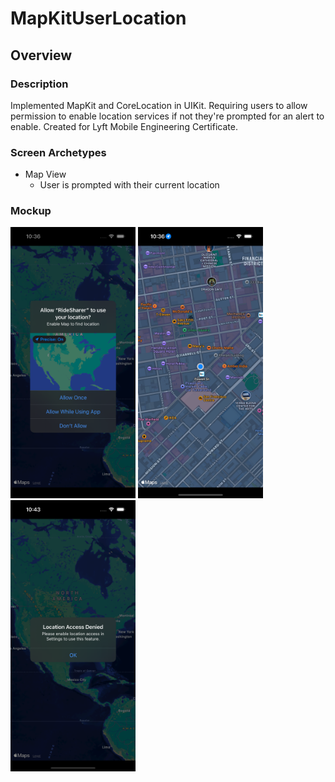 # MapKitUserLocation


## Overview
### Description

Implemented MapKit and CoreLocation in UIKit. Requiring users to allow permission to enable location services if not they're prompted for an alert to enable.
Created for Lyft Mobile Engineering Certificate.


### Screen Archetypes

* Map View
   * User is prompted with their current location
   
### Mockup
<img src="https://github.com/Angel39706/MapKitUserLocation/blob/main/Images/Simulator%20Screenshot%20-%20iPhone%2015%20Pro%20-%202024-01-10%20at%2022.36.34.png" width ="200"/> <img src= "https://github.com/Angel39706/MapKitUserLocation/blob/main/Images/Simulator%20Screenshot%20-%20iPhone%2015%20Pro%20-%202024-01-10%20at%2022.36.39.png" width="200"/> <img src= "https://github.com/Angel39706/MapKitUserLocation/blob/main/Images/Simulator%20Screenshot%20-%20iPhone%2015%20Pro%20-%202024-01-10%20at%2022.43.45.png" width="200"/>